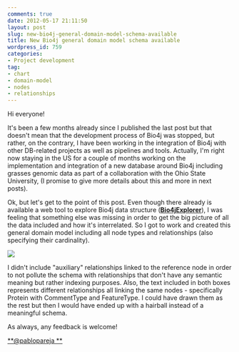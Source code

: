 ```yaml
---
comments: true
date: 2012-05-17 21:11:50
layout: post
slug: new-bio4j-general-domain-model-schema-available
title: New Bio4j general domain model schema available
wordpress_id: 759
categories:
- Project development
tag:
- chart
- domain-model
- nodes
- relationships
---
```


Hi everyone!

It's been a few months already since I published the last post but that doesn't mean that the development process of Bio4j was stopped, but rather, on the contrary, I have been working in the integration of Bio4j with other DB-related projects as well as pipelines and tools. Actually, I'm right now staying in the US for a couple of months working on the implementation and integration of a new database around Bio4j including grasses genomic data as part of a collaboration with the Ohio State University, (I promise to give more details about this and more in next posts).

Ok, but let's get to the point of this post. Even though there already is available a web tool to explore Bio4j data structure ([**Bio4jExplorer**](http://gotools.bio4j.com:8080/Bio4jExplorerServer/Bio4jExplorer.html)), I was feeling that something else was missing in order to get the big picture of all the data included and how it's interrelated. So I got to work and created this general domain model including all node types and relationships (also specifying their cardinality).

[![](http://blog.bio4j.com/wp-content/uploads/2012/05/Bio4jDomainModelWithCardinality1-1024x893.jpg)](http://blog.bio4j.com/wp-content/uploads/2012/05/Bio4jDomainModelWithCardinality1.jpg)

I didn't include "auxiliary" relationships linked to the reference node in order to not pollute the schema with relationships that don't have any semantic meaning but rather indexing purposes. Also, the text included in both boxes represents different relationships all linking the same nodes - specifically Protein with CommentType and FeatureType. I could have drawn them as the rest but then I would have ended up with a hairball instead of a meaningful schema.

As always, any feedback is welcome!

[**@pablopareja **](http://twitter.com/pablopareja)
